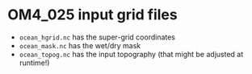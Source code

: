 # OM4_025 input grid files

- `ocean_hgrid.nc` has the super-grid coordinates
- `ocean_mask.nc` has the wet/dry mask
- `ocean_topog.nc` has the input topography (that might be adjusted at runtime!)
